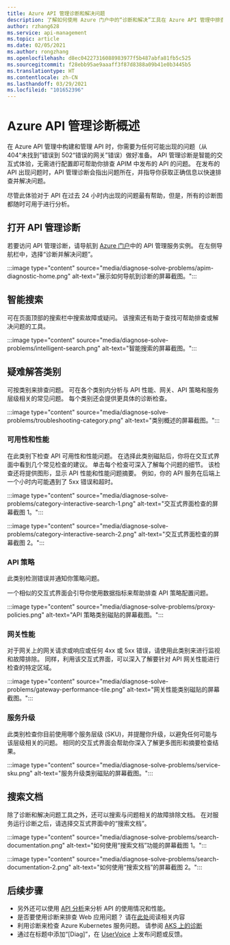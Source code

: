 ```yaml
---
title: Azure API 管理诊断和解决问题
description: 了解如何使用 Azure 门户中的“诊断和解决”工具在 Azure API 管理中排查 API 的问题。
author: rzhang628
ms.service: api-management
ms.topic: article
ms.date: 02/05/2021
ms.author: rongzhang
ms.openlocfilehash: d8ec04227316088983977f5b487abfa81fb5c525
ms.sourcegitcommit: f28ebb95ae9aaaff3f87d8388a09b41e0b3445b5
ms.translationtype: HT
ms.contentlocale: zh-CN
ms.lasthandoff: 03/29/2021
ms.locfileid: "101652396"
---
```

# <a name="azure-api-management-diagnostics-overview"></a>Azure API 管理诊断概述

在 Azure API 管理中构建和管理 API 时，你需要为任何可能出现的问题（从 404“未找到”错误到 502“错误的网关”错误）做好准备。 API 管理诊断是智能的交互式体验，无需进行配置即可帮助你排查 APIM 中发布的 API 的问题。 在发布的 API 出现问题时，API 管理诊断会指出问题所在，并指导你获取正确信息以快速排查并解决问题。

尽管此体验对于 API 在过去 24 小时内出现的问题最有帮助，但是，所有的诊断图都随时可用于进行分析。

## <a name="open-api-management-diagnostics"></a>打开 API 管理诊断

若要访问 API 管理诊断，请导航到 [Azure 门户](https://portal.azure.com)中的 API 管理服务实例。 在左侧导航栏中，选择“诊断并解决问题”。

:::image type="content" source="media/diagnose-solve-problems/apim-diagnostic-home.png" alt-text="展示如何导航到诊断的屏幕截图。":::



## <a name="intelligent-search"></a>智能搜索

可在页面顶部的搜索栏中搜索故障或疑问。 该搜索还有助于查找可帮助排查或解决问题的工具。 

:::image type="content" source="media/diagnose-solve-problems/intelligent-search.png" alt-text="智能搜索的屏幕截图。":::


## <a name="troubleshooting-categories"></a>疑难解答类别

可按类别来排查问题。 可在各个类别内分析与 API 性能、网关、API 策略和服务层级相关的常见问题。 每个类别还会提供更具体的诊断检查。 

:::image type="content" source="media/diagnose-solve-problems/troubleshooting-category.png" alt-text="类别概述的屏幕截图。":::


### <a name="availability-and-performance"></a>可用性和性能

在此类别下检查 API 可用性和性能问题。 在选择此类别磁贴后，你将在交互式界面中看到几个常见检查的建议。 单击每个检查可深入了解每个问题的细节。 该检查还将提供图形，显示 API 性能和性能问题摘要。 例如，你的 API 服务在后端上一个小时内可能遇到了 5xx 错误和超时。 

:::image type="content" source="media/diagnose-solve-problems/category-interactive-search-1.png" alt-text="交互式界面检查的屏幕截图 1。":::



:::image type="content" source="media/diagnose-solve-problems/category-interactive-search-2.png" alt-text="交互式界面检查的屏幕截图 2。":::

### <a name="api-policies"></a>API 策略

此类别检测错误并通知你策略问题。 

一个相似的交互式界面会引导你使用数据指标来帮助排查 API 策略配置问题。

:::image type="content" source="media/diagnose-solve-problems/proxy-policies.png" alt-text="API 策略类别磁贴的屏幕截图。":::

### <a name="gateway-performance"></a>网关性能 

对于网关上的网关请求或响应或任何 4xx 或 5xx 错误，请使用此类别来进行监视和故障排除。 同样，利用该交互式界面，可以深入了解要针对 API 网关性能进行检查的特定区域。 

:::image type="content" source="media/diagnose-solve-problems/gateway-performance-tile.png" alt-text="网关性能类别磁贴的屏幕截图。":::

### <a name="service-upgrade"></a>服务升级

此类别检查你目前使用哪个服务层级 (SKU)，并提醒你升级，以避免任何可能与该层级相关的问题。 相同的交互式界面会帮助你深入了解更多图形和摘要检查结果。 

:::image type="content" source="media/diagnose-solve-problems/service-sku.png" alt-text="服务升级类别磁贴的屏幕截图。":::

## <a name="search-documentation"></a>搜索文档

除了诊断和解决问题工具之外，还可以搜索与问题相关的故障排除文档。 在对服务运行诊断之后，请选择交互式界面中的“搜索文档”。 

 :::image type="content" source="media/diagnose-solve-problems/search-documentation.png" alt-text="如何使用“搜索文档”功能的屏幕截图 1。":::


 :::image type="content" source="media/diagnose-solve-problems/search-documentation-2.png" alt-text="如何使用“搜索文档”的屏幕截图 2。":::


## <a name="next-steps"></a>后续步骤

* 另外还可以使用 [API 分析](howto-use-analytics.md)来分析 API 的使用情况和性能。 
* 是否要使用诊断来排查 Web 应用问题？ 请在[此处](../app-service/overview-diagnostics.md)阅读相关内容
* 利用诊断来检查 Azure Kubernetes 服务问题。 请参阅 [AKS 上的诊断](../aks/concepts-diagnostics.md)
* 通过在标题中添加“[Diag]”，在 [UserVoice](https://feedback.azure.com/forums/248703-api-management) 上发布问题或反馈。
